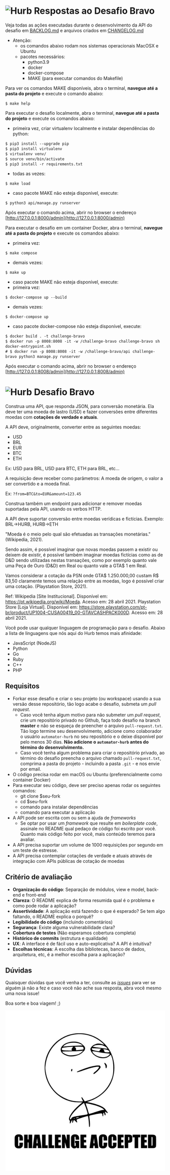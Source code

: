 # <img src="https://avatars1.githubusercontent.com/u/7063040?v=4&s=200.jpg" alt="Hurb" width="24" /> Respostas ao Desafio Bravo

Veja todas as ações executadas durante o desenvolvimento da API do desafio em [BACKLOG.md](BACKLOG.md)
e arquivos criados em [CHANGELOG.md](CHANGELOG.md)

- Atenção:
  - os comandos abaixo rodam nos sistemas operacionais MacOSX e Ubuntu
  - pacotes necessários:
    - python3.9
    - docker
    - docker-compose
    - MAKE (para executar comandos do Makefile)

Para ver os comandos MAKE disponíveis, abra o terminal, **navegue até a pasta do projeto** e execute o comando abaixo:
```shell
$ make help
```

Para executar o desafio localmente, abra o terminal, **navegue até a pasta do projeto** e execute os comandos abaixo:
 - primeira vez, criar virtualenv localmente e instalar dependências do python:
```shell
$ pip3 install --upgrade pip
$ pip3 install virtualenv
$ virtualenv venv/
$ source venv/bin/activate
$ pip3 install -r requirements.txt
```
 - todas as vezes:
```shell
$ make load
```
 - caso pacote MAKE não esteja disponível, execute:
```shell
$ python3 api/manage.py runserver
```
Após executar o comando acima, abrir no browser o endereço [http://127.0.0.1:8000/admin](http://127.0.0.1:8000/admin)

Para executar o desafio em um container Docker, abra o terminal, **navegue até a pasta do projeto** e execute os comandos abaixo:
- primeira vez:
```shell
$ make compose
```
- demais vezes:
```shell
$ make up
```
- caso pacote MAKE não esteja disponível, execute:
- primeira vez:
```shell
$ docker-compose up --build
```
- demais vezes:
```shell
$ docker-compose up
```
- caso pacote docker-compose não esteja disponível, execute:
```shell
$ docker build . -t challenge-bravo
$ docker run -p 8008:8008 -it -w /challenge-bravo challenge-bravo sh docker-entrypoint.sh
# $ docker run -p 8008:8008 -it -w /challenge-bravo/api challenge-bravo python3 manage.py runserver
```
Após executar o comando acima, abrir no browser o endereço [http://127.0.0.1:8008/admin](http://127.0.0.1:8008/admin)

# <img src="https://avatars1.githubusercontent.com/u/7063040?v=4&s=200.jpg" alt="Hurb" width="24" /> Desafio Bravo

Construa uma API, que responda JSON, para conversão monetária. Ela deve ter uma moeda de lastro (USD) e fazer conversões entre diferentes moedas com **cotações de verdade e atuais**.

A API deve, originalmente, converter entre as seguintes moedas:

-   USD
-   BRL
-   EUR
-   BTC
-   ETH

Ex: USD para BRL, USD para BTC, ETH para BRL, etc...

A requisição deve receber como parâmetros: A moeda de origem, o valor a ser convertido e a moeda final.

Ex: `?from=BTC&to=EUR&amount=123.45`

Construa também um endpoint para adicionar e remover moedas suportadas pela API, usando os verbos HTTP.

A API deve suportar conversão entre moedas verídicas e fictícias. Exemplo: BRL->HURB, HURB->ETH

"Moeda é o meio pelo qual são efetuadas as transações monetárias." (Wikipedia, 2021).

Sendo assim, é possível imaginar que novas moedas passem a existir ou deixem de existir, é possível também imaginar moedas fictícias como as de D&D sendo utilizadas nestas transações, como por exemplo quanto vale uma Peça de Ouro (D&D) em Real ou quanto vale a GTA$ 1 em Real.

Vamos considerar a cotação da PSN onde GTA$ 1.250.000,00 custam R$ 83,50 claramente temos uma relação entre as moedas, logo é possível criar uma cotação. (Playstation Store, 2021).

Ref:
Wikipedia [Site Institucional]. Disponível em: <https://pt.wikipedia.org/wiki/Moeda>. Acesso em: 28 abril 2021.
Playstation Store [Loja Virtual]. Disponível em: <https://store.playstation.com/pt-br/product/UP1004-CUSA00419_00-GTAVCASHPACK000D>. Acesso em: 28 abril 2021.

Você pode usar qualquer linguagem de programação para o desafio. Abaixo a lista de linguagens que nós aqui do Hurb temos mais afinidade:

-   JavaScript (NodeJS)
-   Python
-   Go
-   Ruby
-   C++
-   PHP

## Requisitos

-   Forkar esse desafio e criar o seu projeto (ou workspace) usando a sua versão desse repositório, tão logo acabe o desafio, submeta um _pull request_.
    -   Caso você tenha algum motivo para não submeter um _pull request_, crie um repositório privado no Github, faça todo desafio na branch **master** e não se esqueça de preencher o arquivo `pull-request.txt`. Tão logo termine seu desenvolvimento, adicione como colaborador o usuário `automator-hurb` no seu repositório e o deixe disponível por pelo menos 30 dias. **Não adicione o `automator-hurb` antes do término do desenvolvimento.**
    -   Caso você tenha algum problema para criar o repositório privado, ao término do desafio preencha o arquivo chamado `pull-request.txt`, comprima a pasta do projeto - incluindo a pasta `.git` - e nos envie por email.
-   O código precisa rodar em macOS ou Ubuntu (preferencialmente como container Docker)
-   Para executar seu código, deve ser preciso apenas rodar os seguintes comandos:
    -   git clone \$seu-fork
    -   cd \$seu-fork
    -   comando para instalar dependências
    -   comando para executar a aplicação
-   A API pode ser escrita com ou sem a ajuda de _frameworks_
    -   Se optar por usar um _framework_ que resulte em _boilerplate code_, assinale no README qual pedaço de código foi escrito por você. Quanto mais código feito por você, mais conteúdo teremos para avaliar.
-   A API precisa suportar um volume de 1000 requisições por segundo em um teste de estresse.
-   A API precisa contemplar cotações de verdade e atuais através de integração com APIs públicas de cotação de moedas

## Critério de avaliação

-   **Organização do código**: Separação de módulos, view e model, back-end e front-end
-   **Clareza**: O README explica de forma resumida qual é o problema e como pode rodar a aplicação?
-   **Assertividade**: A aplicação está fazendo o que é esperado? Se tem algo faltando, o README explica o porquê?
-   **Legibilidade do código** (incluindo comentários)
-   **Segurança**: Existe alguma vulnerabilidade clara?
-   **Cobertura de testes** (Não esperamos cobertura completa)
-   **Histórico de commits** (estrutura e qualidade)
-   **UX**: A interface é de fácil uso e auto-explicativa? A API é intuitiva?
-   **Escolhas técnicas**: A escolha das bibliotecas, banco de dados, arquitetura, etc, é a melhor escolha para a aplicação?

## Dúvidas

Quaisquer dúvidas que você venha a ter, consulte as [_issues_](https://github.com/HurbCom/challenge-bravo/issues) para ver se alguém já não a fez e caso você não ache sua resposta, abra você mesmo uma nova issue!

Boa sorte e boa viagem! ;)

<p align="center">
  <img src="ca.jpg" alt="Challange accepted" />
</p>
